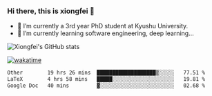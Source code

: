 ### Hi there, this is xiongfei 👋


- 🔭 I’m currently a 3rd year PhD student at Kyushu University.
- 🌱 I’m currently learning software engineering, deep learning...

<!--
**X1on9f31/X1on9f31** is a ✨ _special_ ✨ repository because its `README.md` (this file) appears on your GitHub profile.
Here are some ideas to get you started:
-->

![Xiongfei's GitHub stats](https://github-readme-stats.vercel.app/api?username=X1on9f31)


[![wakatime](https://wakatime.com/badge/user/9e8d5516-d162-43e7-9563-87295d455a71.svg)](https://wakatime.com/@9e8d5516-d162-43e7-9563-87295d455a71)

<!--START_SECTION:waka-->

```txt
Other        19 hrs 26 mins  ███████████████████▒░░░░░   77.51 %
LaTeX        4 hrs 58 mins   █████░░░░░░░░░░░░░░░░░░░░   19.81 %
Google Doc   40 mins         ▓░░░░░░░░░░░░░░░░░░░░░░░░   02.68 %
```

<!--END_SECTION:waka-->

